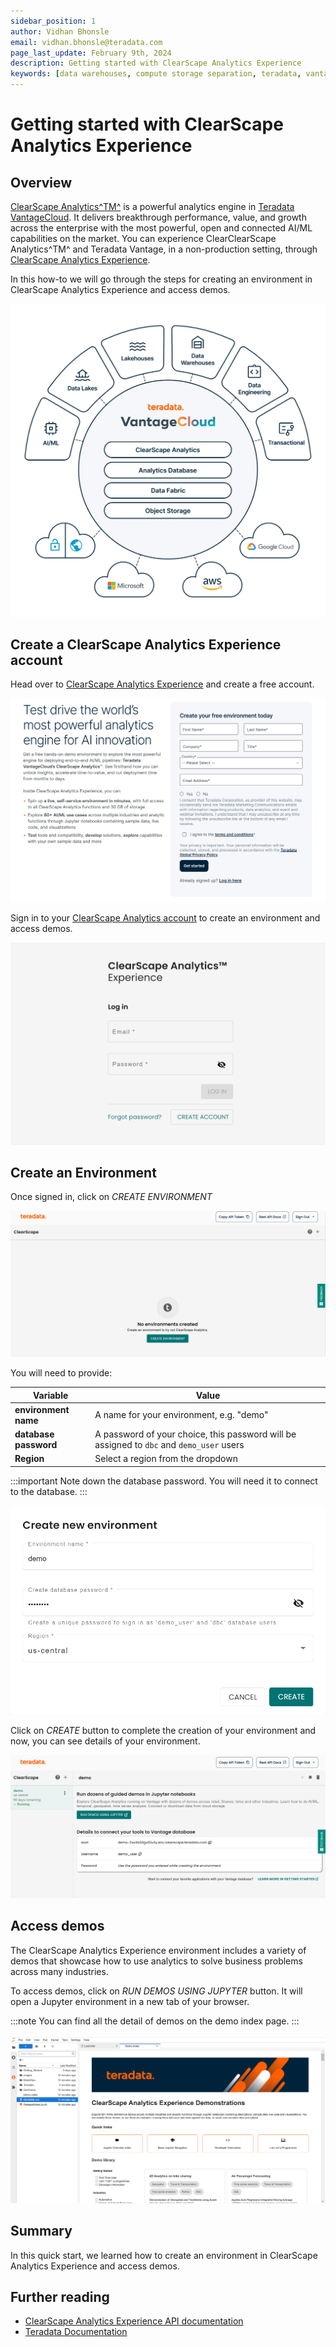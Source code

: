```yaml
---
sidebar_position: 1
author: Vidhan Bhonsle
email: vidhan.bhonsle@teradata.com
page_last_update: February 9th, 2024
description: Getting started with ClearScape Analytics Experience
keywords: [data warehouses, compute storage separation, teradata, vantage, cloud data platform, business intelligence, enterprise analytics, jupyter, teradatasql, ipython-sql, clearscape, csae]
---
```


# Getting started with ClearScape Analytics Experience

## Overview

[ClearScape Analytics^TM^](https://www.teradata.com/platform/clearscape-analytics) is a powerful analytics engine in [Teradata VantageCloud](https://www.teradata.com/platform/vantagecloud). It delivers breakthrough performance, value, and growth across the enterprise with the most powerful, open and connected AI/ML capabilities on the market. You can experience ClearClearScape Analytics^TM^ and Teradata Vantage, in a non-production setting, through [ClearScape Analytics Experience](https://www.teradata.com/experience).

In this how-to we will go through the steps for creating an environment in ClearScape Analytics Experience and access demos.

![VantageCloud](../../images/VantageCloud.png)
  
## Create a ClearScape Analytics Experience account

Head over to [ClearScape Analytics Experience](https://www.teradata.com/experience) and create a free account.

![Register](../../images/csae_register.png)

Sign in to your [ClearScape Analytics account](https://clearscape.teradata.com/sign-in) to create an environment and access demos.

![Sign in](../../images/csae_signin.png)

## Create an Environment

Once signed in, click on *CREATE ENVIRONMENT*

![Create environment](../../images/csae_create_env.png)

You will need to provide:

| Variable             | Value                                                                 |
|----------------------|-----------------------------------------------------------------------|
| **environment name** | A name for your environment, e.g. "demo"                              |
| **database password**| A password of your choice, this password will be assigned to `dbc` and `demo_user` users |
| **Region**           | Select a region from the dropdown                                     |


:::important
Note down the database password. You will need it to connect to the database.
:::

![Environment params](../../images/csae_env_params.png)

Click on *CREATE* button to complete the creation of your environment and now, you can see details of your environment.

![Environment details](../../images/csae_env_details.png)

## Access demos

The ClearScape Analytics Experience environment includes a variety of demos that showcase how to use analytics to solve business problems across many industries. 

To access demos, click on *RUN DEMOS USING JUPYTER* button. It will open a Jupyter environment in a new tab of your browser. 

:::note
You can find all the detail of demos on the demo index page.
:::

![Usecases folder](../../images/csae_jupyter.png)


## Summary

In this quick start, we learned how to create an environment in ClearScape Analytics Experience and access demos.

## Further reading

* [ClearScape Analytics Experience API documentation](https://api.clearscape.teradata.com/api-docs/)
* [Teradata Documentation](https://docs.teradata.com/)

